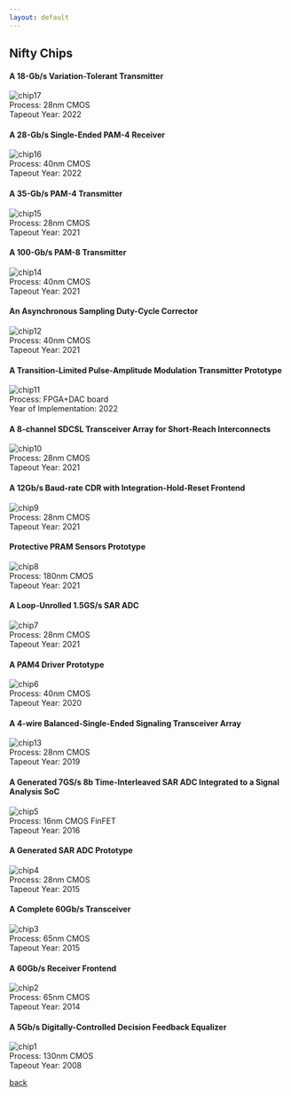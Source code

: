 ```yaml
---
layout: default
---
```


## Nifty Chips

#### A 18-Gb/s Variation-Tolerant Transmitter
![chip17](https://raw.githubusercontent.com/niftylab/niftylab.github.io/master/assets/img/chips/16_18gtx.png)  
Process: 28nm CMOS  
Tapeout Year: 2022

#### A 28-Gb/s Single-Ended PAM-4 Receiver
![chip16](https://raw.githubusercontent.com/niftylab/niftylab.github.io/master/assets/img/chips/15_28grx.png)  
Process: 40nm CMOS  
Tapeout Year: 2022

#### A 35-Gb/s PAM-4 Transmitter
![chip15](https://raw.githubusercontent.com/niftylab/niftylab.github.io/master/assets/img/chips/14_b_35gpam4.png)  
Process: 28nm CMOS  
Tapeout Year: 2021

#### A 100-Gb/s PAM-8 Transmitter
![chip14](https://raw.githubusercontent.com/niftylab/niftylab.github.io/master/assets/img/chips/14_pam8.png)  
Process: 40nm CMOS  
Tapeout Year: 2021

#### An Asynchronous Sampling Duty-Cycle Corrector
![chip12](https://raw.githubusercontent.com/niftylab/niftylab.github.io/master/assets/img/chips/12_dcc.png)  
Process: 40nm CMOS  
Tapeout Year: 2021

#### A Transition-Limited Pulse-Amplitude Modulation Transmitter Prototype
![chip11](https://raw.githubusercontent.com/niftylab/niftylab.github.io/master/assets/img/chips/11_tlpam.png)  
Process: FPGA+DAC board    
Year of Implementation: 2022

#### A 8-channel SDCSL Transceiver Array for Short-Reach Interconnects
![chip10](https://raw.githubusercontent.com/niftylab/niftylab.github.io/master/assets/img/chips/10_sdcsl.png)  
Process: 28nm CMOS  
Tapeout Year: 2021

#### A 12Gb/s Baud-rate CDR with Integration-Hold-Reset Frontend
![chip9](https://raw.githubusercontent.com/niftylab/niftylab.github.io/master/assets/img/chips/9_brcdr.png)  
Process: 28nm CMOS  
Tapeout Year: 2021

#### Protective PRAM Sensors Prototype 
![chip8](https://raw.githubusercontent.com/niftylab/niftylab.github.io/master/assets/img/chips/8_pram.jpg)  
Process: 180nm CMOS  
Tapeout Year: 2021

#### A Loop-Unrolled 1.5GS/s SAR ADC 
![chip7](https://raw.githubusercontent.com/niftylab/niftylab.github.io/master/assets/img/chips/7_adc.jpg)  
Process: 28nm CMOS  
Tapeout Year: 2021

#### A PAM4 Driver Prototype
![chip6](https://raw.githubusercontent.com/niftylab/niftylab.github.io/master/assets/img/chips/6_tx.jpg)  
Process: 40nm CMOS  
Tapeout Year: 2020

#### A 4-wire Balanced-Single-Ended Signaling Transceiver Array
![chip13](https://raw.githubusercontent.com/niftylab/niftylab.github.io/master/assets/img/chips/13_bases.png)  
Process: 28nm CMOS  
Tapeout Year: 2019

#### A Generated 7GS/s 8b Time-Interleaved SAR ADC Integrated to a Signal Analysis SoC
![chip5](https://raw.githubusercontent.com/niftylab/niftylab.github.io/master/assets/img/chips/5_adc.png)  
Process: 16nm CMOS FinFET  
Tapeout Year: 2016

#### A Generated SAR ADC Prototype
![chip4](https://raw.githubusercontent.com/niftylab/niftylab.github.io/master/assets/img/chips/4_adc.png)  
Process: 28nm CMOS  
Tapeout Year: 2015

#### A Complete 60Gb/s Transceiver
![chip3](https://raw.githubusercontent.com/niftylab/niftylab.github.io/master/assets/img/chips/3_60gtrx.png)  
Process: 65nm CMOS  
Tapeout Year: 2015

#### A 60Gb/s Receiver Frontend
![chip2](https://raw.githubusercontent.com/niftylab/niftylab.github.io/master/assets/img/chips/2_60grxfe.jpg)  
Process: 65nm CMOS  
Tapeout Year: 2014

#### A 5Gb/s Digitally-Controlled Decision Feedback Equalizer
![chip1](https://raw.githubusercontent.com/niftylab/niftylab.github.io/master/assets/img/chips/1_dcdfe.png)  
Process: 130nm CMOS  
Tapeout Year: 2008

[back](./)
